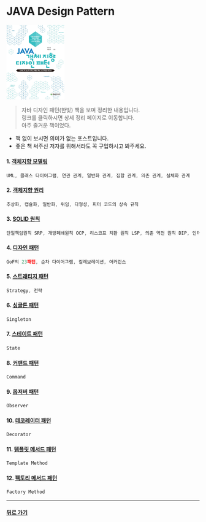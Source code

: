 JAVA Design Pattern
===
<img width="30%" height="30%" src="../img/java_designpattern.jpg"></img>

>자바 디자인 패턴(한빛) 책을 보며 정리한 내용입니다.<br/>
>링크를 클릭하시면 상세 정리 페이지로 이동합니다. <br/>
>아주 즐거운 책이었다.

* 책 없이 보시면 의미가 없는 포스트입니다.
* 좋은 책 써주신 저자를 위해서라도 꼭 구입하시고 봐주세요.

#### 1. [객체지향 모델링](http://1ilsang.blog.me/221104669002)
```javascript
UML, 클래스 다이어그램, 연관 관계, 일반화 관계, 집합 관계, 의존 관계, 실체화 관계
```

#### 2. [객체지향 원리](http://1ilsang.blog.me/221105550475)
```javascript
추상화, 캡슐화, 일반화, 위임, 다형성, 피터 코드의 상속 규칙
```

#### 3. [SOLID 원칙](http://1ilsang.blog.me/221105781167)
```javascript
단일책임원칙 SRP, 개방폐쇄원칙 OCP, 리스코프 치환 원칙 LSP, 의존 역전 원칙 DIP, 인터페이스 분리 원칙 ISP
```

#### 4. [디자인 패턴](http://1ilsang.blog.me/221119207865)
```javascript
GoF의 23패턴, 순차 다이어그램, 컬레보레이션, 어커런스
```

#### 5. [스트래티지 패턴](http://1ilsang.blog.me/221119257326)
```javascript
Strategy, 전략
```

#### 6. [싱글톤 패턴](http://1ilsang.blog.me/221149881492)
```javascript
Singleton
```

#### 7. [스테이트 패턴](http://1ilsang.blog.me/221149951222)
```javascript
State
```

#### 8. [커맨드 패턴](http://1ilsang.blog.me/221150696602)
```javascript
Command
```

#### 9. [옵저버 패턴](http://1ilsang.blog.me/221150802437)
```javascript
Observer
```

#### 10. [데코레이터 패턴](http://1ilsang.blog.me/221151262547)
```javascript
Decorator
```

#### 11. [템플릿 메서드 패턴](http://1ilsang.blog.me/221159883959)
```javascript
Template Method
```

#### 12. [팩토리 메서드 패턴](http://1ilsang.blog.me/221160033644)
```javascript
Factory Method
```

- - -
#### [뒤로 가기](./../../..)
